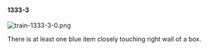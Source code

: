 #### 1333-3
![train-1333-3-0.png](https://github.com/lil-lab/nlvr/raw/master/nlvr/train/images/42/train-1333-3-0.png "train-1333-3-0.png")

There is at least one blue item closely touching right wall of a box.